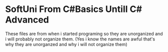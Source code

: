 # SoftUni From C#Basics Untill C# Advanced
 These files are from when i started programing so they are unorganized and i will probably not organize them.
(Yes i know the names are awful that's why they are unorganzed and why i will not organize them)
